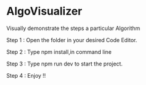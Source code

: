 # AlgoVisualizer
Visually demonstrate the steps a particular Algorithm


Step 1 : Open the folder in your desired Code Editor.

Step 2 : Type npm install,in command line

Step 3 : Type npm run dev to start the project.

Step 4 : Enjoy !!
